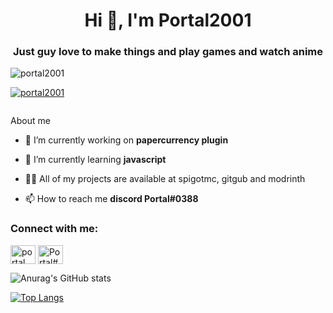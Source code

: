 <h1 align="center">Hi 👋, I'm Portal2001</h1>
<h3 align="center">Just guy love to make things and play games and watch anime</h3>

<p align="left"> <img src="https://komarev.com/ghpvc/?username=portal2001&label=Profile%20views&color=0e75b6&style=flat" alt="portal2001" /> </p>

<p align="left"> <a href="https://github.com/ryo-ma/github-profile-trophy"><img src="https://github-profile-trophy.vercel.app/?username=portal2001" alt="portal2001" /></a> </p>

<p align="left"> <a href="https://twitter.com/" target="blank"><img src="https://img.shields.io/twitter/follow/?logo=twitter&style=for-the-badge" alt="" /></a> </p>
About me

- 🔭 I’m currently working on **papercurrency plugin**

- 🌱 I’m currently learning **javascript**

- 👨‍💻 All of my projects are available at spigotmc, gitgub and modrinth

- 📫 How to reach me **discord Portal#0388**

<h3 align="left">Connect with me:</h3>
<p align="left">
<a href="https://www.youtube.com/c/portal" target="blank"><img align="center" src="https://raw.githubusercontent.com/rahuldkjain/github-profile-readme-generator/master/src/images/icons/Social/youtube.svg" alt="portal" height="30" width="40" /></a>
<a href="https://discord.gg/Portal#0388" target="blank"><img align="center" src="https://raw.githubusercontent.com/rahuldkjain/github-profile-readme-generator/master/src/images/icons/Social/discord.svg" alt="Portal#0388" height="30" width="40" /></a>
</p>

![Anurag's GitHub stats](https://github-readme-stats.vercel.app/api?username=Portal2001&show_icons=true&theme=radical)


[![Top Langs](https://github-readme-stats.vercel.app/api/top-langs/?username=Portal2001&layout=compact)](https://github.com/anuraghazra/github-readme-stats)

